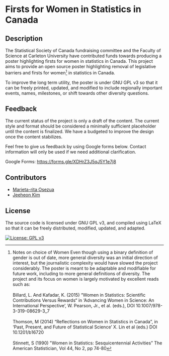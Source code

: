 # Firsts for Women in Statistics in Canada 

## Description
The Statistical Society of Canada fundraising committee and the Faculty of Science at Carleton University have contributed funds towards producing a poster highlighting firsts for women in statistics in Canada. This project aims to provide an open source poster highlighting removal of legislative barriers and firsts for women[^1] in statistics in Canada.

[^1]: Notes on choice of Women
Even though using a binary definition of gender is out of date, more general diversity was an initial direction of interest, but the journalistic complexity would have slowed the project considerably. The poster is meant to be adaptable and modifiable for future work, including to more general definitions of diversity. The project and its focus on women is largely motivated by excellent reads such as: <br/><br/> Billard, L. And Kafadar, K. (2015) “Women in Statistics: Scientific Contributions Versus Rewards“ in ‘Advancing Women in Science: An International Perspective’, W. Pearson, Jr., et al. (eds.), DOI 10.1007/978-3-319-08629-3_7 <br/><br/> Thomson, M (2014) “Reflections on Women in Statistics in Canada”, in ‘Past, Present, and Future of Statistical Science’ X. Lin et al (eds.) DOI 10.1201/b16720 <br/><br/> Stinnett, S (1990) "Women in Statistics: Sesquicentennial Activities” The American Statistician, Vol 44, No 2, pp 74-80

To improve the long term utility, the poster is under GNU GPL v3 so that it can be freely printed, updated, and modified to include regionally important events, names, milestones, or shift towards other diversity questions.

## Feedback
The current status of the project is only a draft of the content. The current style and format should be considered a minimally sufficient placeholder until the content is finalized. We have a budgeted to improve the design once the content stabilizes.

Feel free to give us feedback by using Google forms below. Contact information will only be used if we need additional clarification.

Google Forms: https://forms.gle/XDHrZ3J5qJ5Y1e7j8 
## Contributors
- [Marieta-rita Osezua](https://www.linkedin.com/in/marietaritaosezua/)
- [Jeeheon Kim](https://www.linkedin.com/in/jeeheon-kim/)

## License
The source code is licensed under GNU GPL v3, and compiled using LaTeX so that it can be freely distributed, modified, updated, and adapted.

[![License: GPL v3](https://img.shields.io/badge/License-GPLv3-blue.svg)](https://www.gnu.org/licenses/gpl-3.0)